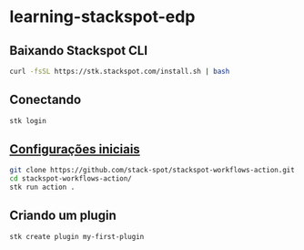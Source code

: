 # learning-stackspot-edp

## Baixando Stackspot CLI


```sh
curl -fsSL https://stk.stackspot.com/install.sh | bash
```

## Conectando

```sh
stk login
```

## [Configurações iniciais](https://docs.stackspot.com/home/account/personal/set-up)


```sh
git clone https://github.com/stack-spot/stackspot-workflows-action.git
cd stackspot-workflows-action/
stk run action .
```

## Criando um plugin

```sh
stk create plugin my-first-plugin
```